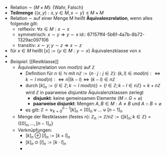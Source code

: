 - Relation $\sim$ ($M\times M$): {Wahr, Falsch}
- **Teilmenge** $\lbrace(x,y):x,y\in M,x\sim y\rbrace\leq M\times M$
- Relation $\sim$ auf einer Menge M heißt **Äquivalenzrelation**, wenn alles folgende gilt:
	- relflexiv: $\forall x\in M:x\sim x$
	- symmetrisch: $x\sim y\Rightarrow y\sim x$
	  id:: 67157ff4-5b6f-4a7b-8b72-1329ac097106
	- transitiv: $x\sim y;y\sim z\Rightarrow x\sim z$
- für $x\in M$ heißt $[x]:=\lbrace y\in M:y\sim x\rbrace$ Äquivalenzklasse von x
-
- *Beispiel*: [[Restklasse]]
	- Äquivalenzrelation von $mod(n)$ auf $\mathbb{Z}$
		- Definition für $n\in\mathbb{N}$ mit $n\mathbb{Z}:=\lbrace n\cdot j:j\in\mathbb{Z}\rbrace$: $(k,l)\in mod(n):\Leftrightarrow k\sim l \ mod(n):\Leftrightarrow n|(k-l)\Leftrightarrow(k-l)\in n\mathbb{Z}$
		- durch $[k]_{n}:=\lbrace l\in\mathbb{Z};k\sim l\ mod(n)\rbrace=\lbrace l\in\mathbb{Z};k-l\in n\mathbb{Z}\rbrace=k+n\mathbb{Z}$ wird $\mathbb{Z}$ in paarweise *disjunkte* Äquivalenzklassen zerlegt
			- **disjunkt**: keine gemeinsamen Elemente ($M\cap G=\varnothing$)
			- **paarweise disjunkt**: Mengen $A,B\in M:A\neq B$ und $A\cap B=\varnothing$
		- es gilt: $\mathbb{Z}=\uplus_{k=0}^{n-1}[k]_{n}=[0]_{n}\uplus...\uplus[n-1]_{n}$
	- Menge der Restklassen (festes n): $\mathbb{Z}_{n}:=\mathbb{Z}/n\mathbb{Z}:=\lbrace[k]_{n};k\in\mathbb{Z}\rbrace=\lbrace[0]_{n},...,[n-1]_{n}\rbrace$
	- Verknüpfungen:
		- $[k]_{n}\oplus[l]_{n}:=[k+l]_{n}$
		- $[k]_{n}\odot[l]_{n}:=[k\cdot l]_{n}$
		-